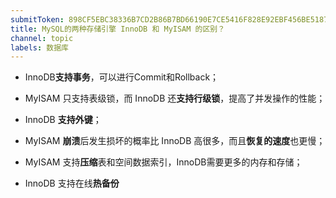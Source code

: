 ```yaml
---
submitToken: 898CF5EBC38336B7CD2B86B7BD66190E7CE5416F828E92EBF456BE5187A0709A
title: MySQL的两种存储引擎 InnoDB 和 MyISAM 的区别？
channel: topic
labels: 数据库
---
```


- InnoDB**支持事务**，可以进行Commit和Rollback；

- MyISAM 只支持表级锁，而 InnoDB 还**支持行级锁**，提高了并发操作的性能；

- InnoDB **支持外键**；

- MyISAM **崩溃**后发生损坏的概率比 InnoDB 高很多，而且**恢复的速度**也更慢；

- MyISAM 支持**压缩**表和空间数据索引，InnoDB需要更多的内存和存储；

- InnoDB 支持在线**热备份**

